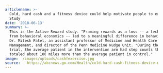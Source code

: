 ```yaml
---
articlename: >-
  Cold, hard cash and a fitness device could help motivate people to exercise:
  Study
date: '2018-06-13'
summary: >-
  This is the Active Reward study. "Framing rewards as a loss -- a technique
  from behavioral economics -- led to a meaningful difference in behavior," said
  Dr. Mitesh Patel, an assistant professor of Medicine and Health Care
  Management, and director of the Penn Medicine Nudge Unit. "During the 6-month
  trial, the average patient in the intervention arm had step counts that
  totaled about 100 miles more than the average patient in control."
image:  /images/uploads/cashfexercise.jpg
source:   https://abcnews.go.com/Health/cold-hard-cash-fitness-device-motivate-people-exercise/story?id=55836225
---
```


